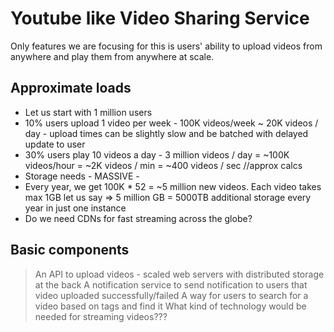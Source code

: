 # Youtube like Video Sharing Service

Only features we are focusing for this is users' ability to upload videos from anywhere and play them from anywhere at scale.

## Approximate loads
 - Let us start with 1 million users
 - 10% users upload 1 video per week - 100K videos/week ~ 20K videos / day -  upload times can be slightly slow and be batched with delayed update to user
 - 30% users play 10 videos a day - 3 million videos / day = ~100K videos/hour = ~2K videos / min = ~400 videos / sec   //approx calcs 
 - Storage needs - MASSIVE -
 -   Every year, we get 100K * 52 = ~5 million new videos. Each video takes max 1GB let us say => 5 million GB = 5000TB additional storage every year in just one instance
 -   Do we need CDNs for fast streaming across the globe?

## Basic components
 > An API to upload videos -  scaled web servers with distributed storage at the back
 > A notification service to send notification to users that video uploaded successfully/failed
 > A way for users to search for a video based on tags and find it
 > What kind of technology would be needed for streaming videos??? 
